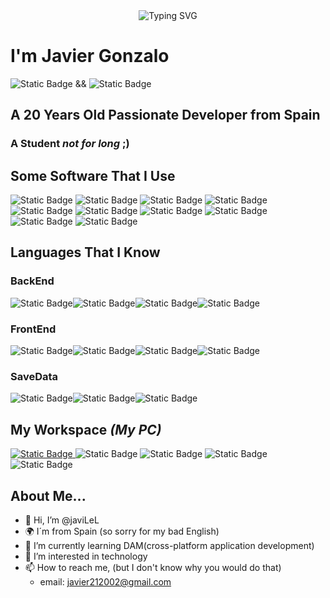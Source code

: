 <div style="display: flex;justify-content: center;align-items: center;">
    <img src="https://readme-typing-svg.demolab.com?font=Fira+Code&size=28&pause=1000&color=35C735&center=false&random=false&width=435&lines=Hello+World;My+Name+Is+Javi.LeL;I'm+a+Developer;Feel+Free+to+get+in+touch!;Nice+to+meet+You!!" alt="Typing SVG" />
</div>

# I'm Javier Gonzalo 

![Static Badge](https://img.shields.io/badge/Open_Source-Lover_%E2%9D%A4%EF%B8%8F-cyan) && ![Static Badge](https://img.shields.io/badge/Coffee-Lover%E2%98%95-purple)




## A 20 Years Old Passionate Developer from Spain

### A Student *not for long* ;)

## Some Software That I Use

![Static Badge](https://img.shields.io/badge/Editor-VScode-%23007ACC?logo=visualstudiocode&logoColor=%23007ACC) ![Static Badge](https://img.shields.io/badge/Browser-Firefox-%23FF7139?logo=firefoxbrowser&logoColor=%23FF7139)  ![Static Badge](https://img.shields.io/badge/Knowledge_Base-Obsidian-%237C3AED?logo=obsidian&logoColor=%237C3AED) ![Static Badge](https://img.shields.io/badge/Version_Manager-Git-%23F05032?logo=git&logoColor=%23F05032) ![Static Badge](https://img.shields.io/badge/Save_Code-Git_Hub-%23181717?logo=github&logoColor=%23181717) ![Static Badge](https://img.shields.io/badge/Data_Base-My_Sql-%234479A1?logo=mysql&logoColor=%234479A1) ![Static Badge](https://img.shields.io/badge/API-Postman-%23FF6C37?logo=postman&logoColor=%23FF6C37) 
 ![Static Badge](https://img.shields.io/badge/FTP_Conexions-Filezilla-%23BF0000?logo=filezilla&logoColor=%23BF0000) ![Static Badge](https://img.shields.io/badge/Screen_Recorder-OBS_Studio-%23302E31?logo=obsstudio&logoColor=%23302E31) ![Static Badge](https://img.shields.io/badge/Android_Dev-Android_Studio-%233DDC84?style=flat-square&logo=androidstudio&logoColor=%233DDC84)

## Languages That I Know

### BackEnd
 ![Static Badge](https://img.shields.io/badge/%E2%98%95java-%23f89820?style=flat-square&logo=java)![Static Badge](https://img.shields.io/badge/C%2B%2B-%23A8B9CC?style=flat-square&logo=cplusplus&logoColor=white)![Static Badge](https://img.shields.io/badge/PHP-%23777BB4?style=flat-square&logo=php&logoColor=white)![Static Badge](https://img.shields.io/badge/Python-%233776AB?style=flat-square&logo=python&logoColor=white)



### FrontEnd
![Static Badge](https://img.shields.io/badge/HTML-%23E34F26?style=flat-square&logo=html5&logoColor=white)![Static Badge](https://img.shields.io/badge/CSS-%231572B6?style=flat-square&logo=css3&logoColor=white)![Static Badge](https://img.shields.io/badge/Java_Script-%23F7DF1E?style=flat-square&logo=javascript&logoColor=white)![Static Badge](https://img.shields.io/badge/Markdown-%23000000?style=flat-square&logo=markdown&logoColor=white)



### SaveData

![Static Badge](https://img.shields.io/badge/JSON-%23000000?style=flat-square&logo=json&logoColor=white)![Static Badge](https://img.shields.io/badge/XML-%233366CC?style=flat-square&logo=htmx&logoColor=white)![Static Badge](https://img.shields.io/badge/SQL-%23C925D1?style=flat-square&logo=amazondocumentdb&logoColor=white)

## My Workspace *(My PC)*
<p>
<a href="https://github.com/javiLeL/arch-dotfiles">
    <img alt="Static Badge" src="https://img.shields.io/badge/Arch_Linux-%231793D1?style=flat-square&logo=archlinux&logoColor=white">
</a>
<img alt="Static Badge" src="https://img.shields.io/badge/Intel-Core_i5_11th_Gen-%231793D1?style=flat-square&logo=intel&logoColor=white">
<img alt="Static Badge" src="https://img.shields.io/badge/RAM-16GB-%231793D1?style=flat-square&logoColor=white">
<img alt="Static Badge" src="https://img.shields.io/badge/System_Type-64_Bits-%231793D1?style=flat-square">
<img alt="Static Badge" src="https://img.shields.io/badge/NVIDIA-3050TI-%2376B900?style=flat-square&logo=nvidia&logoColor=%2376B900">
</p>

## About Me...

- 👋 Hi, I’m @javiLeL
- 🌍​ I´m from Spain (so sorry for my bad English)
- 🌱 I’m currently learning DAM(cross-platform application development)
- 👀 I’m interested in technology
- 📫 How to reach me, (but I don't know why you would do that)
    - email: javier212002@gmail.com
